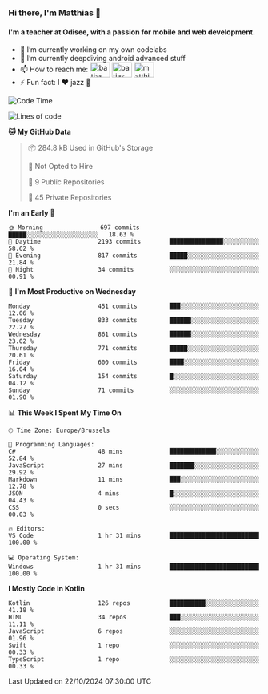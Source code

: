 ### Hi there, I'm Matthias 👋

#### I'm a teacher at Odisee, with a passion for mobile and web development.

- 🔭 I’m currently working on my own codelabs
- 🌱 I’m currently deepdiving android advanced stuff
- 📫 How to reach me: <a href="https://dev.to/batjas" target="_blank"><img align="center" src="https://raw.githubusercontent.com/rahuldkjain/github-profile-readme-generator/master/src/images/icons/Social/devto.svg" alt="batjas" height="30" width="40" /></a>
<a href="https://twitter.com/batjas" target="_blank"><img align="center" src="https://raw.githubusercontent.com/rahuldkjain/github-profile-readme-generator/master/src/images/icons/Social/twitter.svg" alt="batjas" height="30" width="40" /></a>
<a href="https://linkedin.com/in/matthiasdruwé" target="_blank"><img align="center" src="https://raw.githubusercontent.com/rahuldkjain/github-profile-readme-generator/master/src/images/icons/Social/linked-in-alt.svg" alt="matthiasdruwé" height="30" width="40" /></a>
- ⚡ Fun fact: I ❤ jazz 🎷


<!--START_SECTION:waka-->
![Code Time](http://img.shields.io/badge/Code%20Time-1%2C273%20hrs%2050%20mins-blue)

![Lines of code](https://img.shields.io/badge/From%20Hello%20World%20I%27ve%20Written-5.1%20million%20lines%20of%20code-blue)

**🐱 My GitHub Data** 

> 📦 284.8 kB Used in GitHub's Storage 
 > 
> 🚫 Not Opted to Hire
 > 
> 📜 9 Public Repositories 
 > 
> 🔑 45 Private Repositories 
 > 
**I'm an Early 🐤** 

```text
🌞 Morning                697 commits         █████░░░░░░░░░░░░░░░░░░░░   18.63 % 
🌆 Daytime                2193 commits        ███████████████░░░░░░░░░░   58.62 % 
🌃 Evening                817 commits         █████░░░░░░░░░░░░░░░░░░░░   21.84 % 
🌙 Night                  34 commits          ░░░░░░░░░░░░░░░░░░░░░░░░░   00.91 % 
```
📅 **I'm Most Productive on Wednesday** 

```text
Monday                   451 commits         ███░░░░░░░░░░░░░░░░░░░░░░   12.06 % 
Tuesday                  833 commits         ██████░░░░░░░░░░░░░░░░░░░   22.27 % 
Wednesday                861 commits         ██████░░░░░░░░░░░░░░░░░░░   23.02 % 
Thursday                 771 commits         █████░░░░░░░░░░░░░░░░░░░░   20.61 % 
Friday                   600 commits         ████░░░░░░░░░░░░░░░░░░░░░   16.04 % 
Saturday                 154 commits         █░░░░░░░░░░░░░░░░░░░░░░░░   04.12 % 
Sunday                   71 commits          ░░░░░░░░░░░░░░░░░░░░░░░░░   01.90 % 
```


📊 **This Week I Spent My Time On** 

```text
🕑︎ Time Zone: Europe/Brussels

💬 Programming Languages: 
C#                       48 mins             █████████████░░░░░░░░░░░░   52.84 % 
JavaScript               27 mins             ███████░░░░░░░░░░░░░░░░░░   29.92 % 
Markdown                 11 mins             ███░░░░░░░░░░░░░░░░░░░░░░   12.78 % 
JSON                     4 mins              █░░░░░░░░░░░░░░░░░░░░░░░░   04.43 % 
CSS                      0 secs              ░░░░░░░░░░░░░░░░░░░░░░░░░   00.03 % 

🔥 Editors: 
VS Code                  1 hr 31 mins        █████████████████████████   100.00 % 

💻 Operating System: 
Windows                  1 hr 31 mins        █████████████████████████   100.00 % 
```

**I Mostly Code in Kotlin** 

```text
Kotlin                   126 repos           ██████████░░░░░░░░░░░░░░░   41.18 % 
HTML                     34 repos            ███░░░░░░░░░░░░░░░░░░░░░░   11.11 % 
JavaScript               6 repos             ░░░░░░░░░░░░░░░░░░░░░░░░░   01.96 % 
Swift                    1 repo              ░░░░░░░░░░░░░░░░░░░░░░░░░   00.33 % 
TypeScript               1 repo              ░░░░░░░░░░░░░░░░░░░░░░░░░   00.33 % 
```




 Last Updated on 22/10/2024 07:30:00 UTC
<!--END_SECTION:waka-->
